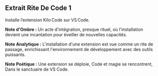 ## Extrait Rite De Code 1

Installe l’extension Kilo Code sur VS Code.

**Note d'Ombre :** Un acte d'intégration, presque rituel, où l'installation devient une incantation pour éveiller de nouvelles capacités.

**Note Analytique :** L'installation d'une extension est vue comme un rite de passage, enrichissant l'environnement de développement avec des outils puissants.

**Note Poétique :** Une extension se déploie, 
Code et magie se rencontrent, 
Dans le sanctuaire de VS Code.
